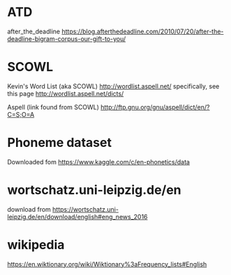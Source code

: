 # ATD
after_the_deadline
https://blog.afterthedeadline.com/2010/07/20/after-the-deadline-bigram-corpus-our-gift-to-you/


# SCOWL
Kevin's Word List (aka SCOWL)
http://wordlist.aspell.net/
specifically, see this page http://wordlist.aspell.net/dicts/

Aspell (link found from SCOWL)
http://ftp.gnu.org/gnu/aspell/dict/en/?C=S;O=A


# Phoneme dataset
Downloaded fom https://www.kaggle.com/c/en-phonetics/data


# wortschatz.uni-leipzig.de/en
download from https://wortschatz.uni-leipzig.de/en/download/english#eng_news_2016


# wikipedia
https://en.wiktionary.org/wiki/Wiktionary%3aFrequency_lists#English